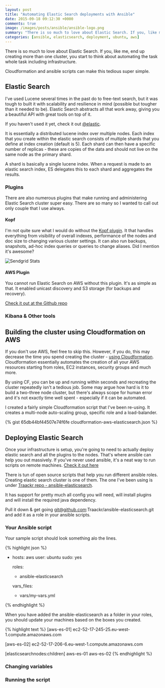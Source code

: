 ```yaml
---
layout: post
title: "Automating Elastic Search deployments with Ansible"
date: 2015-09-18 09:12:30 +0000
comments: true
image: /images/posts/ansible/ansible-logo.png
summary: "There is so much to love about Elastic Search. If you, like me, end up creating more than one cluster, you start to think about automating the task whole task including infrastructure. Cloudformation and ansible scripts can make this tedious super simple."
categories: [ansible, elasticsearch, deployment, ubuntu, aws]
---
```


There is so much to love about Elastic Search. If you, like me, end up creating more than one cluster, you start to think about automating the task whole task including infrastructure.

Cloudformation and ansible scripts can make this tedious super simple.
<!--more-->


Elastic Search
-------------------
I've used Lucene several times in the past do to free-text search, but it was tough to built it with scalability and resilience in mind (possible but tougher than it needed to be).
Elastic Search abstracts all that work away, giving you a beautiful API with great tools on top of it.

If you haven't used it yet, check it out [@elastic](https://www.elastic.co/products/elasticsearch).

It is essentially a distributed lucene index over multiple nodes. Each index that you create within the elastic search consists of multiple shards that you define at index creation (default is 5).
Each shard can then have a specific number of replicas - these are copies of the data and should not live on the same node as the primary shard.

A shard is basically a single lucene index. When a request is made to an elastic search index, ES delegates this to each shard and aggregates the results.

### Plugins
There are also numerous plugins that make running and administering Elastic Search cluster super easy. There are so many so I wanted to call out only couple that I use always.

#### Kopf
I'm not quite sure what I would do without the [Kopf plugin](https://github.com/lmenezes/elasticsearch-kopf). It that handles everything from visibility of overall indexes, performance of the nodes and doc size to changing various cluster settings.
It can also run backups, snapshots, ad-hoc index queries or queries to change aliases. Did I mention it's awesome?

<img alt="Sendgrid Stats" src="/images/posts/sendgrid/elastic-search-kopf.png" class="" />


#### AWS Plugin
You cannot run Elastic Search on AWS without this plugin. It's as simple as that. It enabled unicast discovery and S3 storage (for backups and recovery).

[Check it out at the Github repo](https://github.com/elastic/elasticsearch-cloud-aws)

### Kibana & Other tools


Building the cluster using Cloudformation on AWS
-------------------
If you don't use AWS, feel free to skip this. However, if you do, this may decrease the time you spend creating the cluster - [using Cloudformation](https://aws.amazon.com/cloudformation/).
Cloudformation essentially automates the creation of all your AWS resources starting from roles, EC2 instances, security groups and much more.

By using CF, you can be up and running within seconds and recreating the cluster repeatedly isn't a tedious job. Some may argue how hard
is it to build a two-three node cluster, but there's always scope for human error and it's not exactly time well spent - especially if it can be automated.

I created a fairly simple Cloudformation script that I've been re-using. It creates a multi-node auto-scaling group, specific role and a load-balander.

{% gist 65db44bf44507e74f6fe cloudformation-aws-elasticsearch.json  %}

Deploying Elastic Search
-------------------
Once your infrastructure is setup, you're going to need to actually deploy elastic search and all the plugins to the nodes. That's where ansible can help you out massively.
If you've never used ansible, it's a neat way to run scripts on remote machines. [Check it out here](http://docs.ansible.com/ansible/intro_getting_started.html)

There is tun of open source scripts that help you run different ansible roles. Creating elastic search cluster is one of them.
The one I've been using is under [Traackr repo - ansible-elasticsearch](https://github.com/Traackr/ansible-elasticsearch).

It has support for pretty much all config you will need, will install plugins and will install the required java dependency.

Pull it down & get going git@github.com:Traackr/ansible-elasticsearch.git and add it as a role in your ansible scripts.

### Your Ansible script
Your sample script should look something alo the lines.

{% highlight json %}
- hosts: aws
  user: ubuntu
  sudo: yes

  roles:
    - ansible-elasticsearch

  vars_files:
    - vars/my-vars.yml

{% endhighlight %}

When you have added the ansible-elasticsearch as a folder in your roles, you should update your machines based on the boxes you created.

{% highlight text %}
[aws-es-01]
ec2-52-17-245-25.eu-west-1.compute.amazonaws.com

[aws-es-02]
ec2-52-17-206-6.eu-west-1.compute.amazonaws.com

[elasticsearchnodes:children]
aws-es-01
aws-es-02
{% endhighlight %}

### Changing variables


### Running the script


